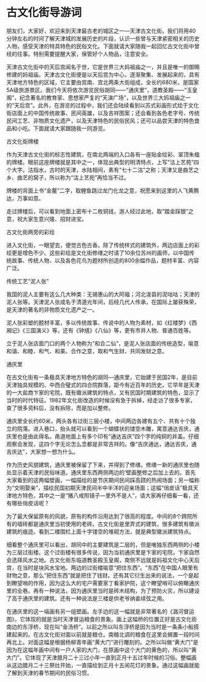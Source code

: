 # 古文化街导游词  
朋友们，大家好，欢迎来到天津最古老的城区之一—天津古文化街。我们将用40分钟左右的时间了解天津城的发展历史的片段，认识一些曾与天津紧密相关的历史人物，感受天津的特具特色的民俗文化。下面就请大家随我一起回忆古文化街中曾经的往事。特别需要提醒大家，保管好个人物品，注意安全。  

天津古文化街中的天后宫闻名于世，它是世界三大妈祖庙之一，并且是唯一的御赐修建的妈祖庙。天津古文化街便是以天后宫为中心，逐渐聚集、发展起来的，具有天津地方特色的区域，它主要由宫南、宫北两条大街组成，全长约680米，是国家5A级旅游景区。我们今天将依次游览民俗胡同——“通庆里”，道教圣殿——“玉皇阁”，纪念著名的教育家、思想家严复的“天演广场”，以及世界三大妈祖庙之一的“天后宫”。此外，在游览的过程中，我们还会陆续看到以苏式彩画形式绘于文化街店面上的中国传统故事、民间英雄，以及吉祥图案；还会看到各色老字号、传统民间工艺、非物质文化遗产，以及天津特色的民俗民风；还可以品尝天津的特色食品和小吃。下面就请大家跟随我一同游览。  

古文化街牌楼  

作为天津古文化街的标志性建筑，在南北两端的入口各有一座贴金绘彩、翠顶朱楹的牌楼。眼前这座牌楼就是其中之一，体现出典型的明清特点，上写“沽上艺苑”四个大字。沽指水，古时的天津，水陆相间，素有“七十二沽”之称；天津又是曲艺之乡、曲艺的窝子，所以称为“沽上艺苑”再恰当不过。  

牌楼的背面上书“金鳌”二字，取鲤鱼跳过龙门化龙之意，祝愿来到这里的人飞黄腾达，万事如意。  

走过牌楼后，可以看到地面上密布十二枚铜钱，游人经过此地，取“踏金踩银”之意，祝大家生意兴隆、招财进宝。  

古文化街两旁的彩绘  

进入文化街，一眼望去，便觉古色古香。除了传统样式的建筑外，两边店面上的彩绘更是增色不少。这些彩绘是文化街修缮之时请了10余位苏州的画师，以中国传统故事、传统人物、以及各色花鸟为题材所创造的800余幅作品，题材丰富、内容广泛。  

传统工艺“泥人张”  

我国的泥人主要有这么几大种类：无锡惠山的大阿福；河北浚县的泥咕咕；天津的泥人张等。天津泥人张成名于清道光年间，后经几代人传承，在国际上屡获殊荣，是天津的著名的非物质文化遗产之一。  

泥人张彩塑的题材丰富，多以传统故事、传说中的人物为素材，如《红楼梦》《西厢记》《三国演义》等，还有《钟馗》《八仙》等，更有市井人物、普通百姓等。  

立于泥人张店面门口的两个人物称为“和合二仙”，是泥人张店面的传统造型，喻意和谐、和睦、和气、和美、合作之意，取和气生财、共同发财之意。  

通庆里  

在古文化街有一条极具天津地方特色的胡同—通庆里，它始建于民国2年，是目前天津独具规模的、中西合璧式的四合院群落，距今有近百年的历史。它早年是天津的一大盐商卞家的宅院，既有徽派建筑的特点，又有民国时期建筑的特色，显示了当时的时代特征。1982年文化街改造的时候没有急于拆掉，经走访了很多专家，查了很多资料后，没有拆除，而是加以整修。  

通庆里全长约60米，两头各有过街三层小楼，中间两边各建有五个、共有十个独立的院落。进入巷口，抬头就可以看到一个蝴蝶状的镂空木雕，寓意通达吉庆，通庆里也是由此得名。甬道地面上有多个印有“通达吉庆”四个字的纯铜的井盖。仔细观察会发现，这四个字无论怎么念都是非常吉祥的。像“吉庆通达，通达吉庆，通吉庆达”，大家想一想为什么。  

作为历史风貌建筑，通庆里被保留了下来，并得到了修缮。修缮一新的通庆里也随处显示着天津的民俗味道。通庆里东西两侧两边的‘壁画整修之后加上去的。首先大家看到的这两幅壁画，一幅描绘的是节庆期间民间踩高跷的热闹场面；另一幅称为“文明娶亲”，描绘民国初期天津民间半中半洋的迎亲场面；这幅“俏皮话”极具天津地方特色，其中之一是“猪八戒照镜子—里外不是人”，请大家再仔细看一看，还有哪些俏皮话呢？  

为了最大保留原有的风貌，原有的构件沿用达到了很高的程度。中间的8个跨院所有的墙砖都是通庆里当初使用的老砖。古文化街是里弄式的建筑，很多建筑有徽派建筑的痕迹。看到二楼围栏上面十字镂空的堆砌方法，就是典型徽派建筑特点。  

细看整个通庆里可以看出，胡同中的主要建筑是二层的，但是唯独东西两侧的小楼为三层过街楼。这个过街楼有很多传说，因为当初通庆里是卞家的宅院，卞家自然会选择风水之地。古文化街东临道教圣殿玉皇阁，南侧不远就是妈祖文化中心天后宫，在当时是块风水宝地。两边的过街楼喻意“把住东西”。“东西”在中国人眼里有财物之意，那么“把住东西”就是把住了钱财。还有其它衍生出来的说法，一个是起到瞭望哨的作用，因为这么大的宅户需要家丁看家护院，这个瞭望哨可以俯瞰通庆里的全巷。再有一种说法，因为通庆里当时是砖木结构，为了预防火灾，所以建设了高于通庆里的建筑。还有一种说法是三楼是供老爷纳妾续弦之用。  

在通庆里的这一端画有另一组壁画。左手边的这一幅就是非常著名的《潞河督运图》，它体现的就是当时天津督运粮食的景象。画上这幅桥的位置正好是古文化街南边的东浮桥，现在叫“金汤桥”。以前之所以叫东浮桥是因为当时是一条条小船搭建起来的。在古文化街对面以前就是粮仓。南粮北调的粮食在这里会搁置一段时间再北上。对面这幅是根据杨柳青年画“黄大门”进行雕刻的。之所以叫做“黄大门”是因为在这幅年画中间有一户人家的大门，在原画中这个大门的黄色的，所以叫“黄大门”。它体现了天津腊月二十三过小年一直到正月十五过年时候的习俗。整幅画从这边腊月二十三祭灶开始，一直描绘到正月十五闹花灯的景象。通过这幅画就能了解到天津的春节期间的民俗习惯。  
